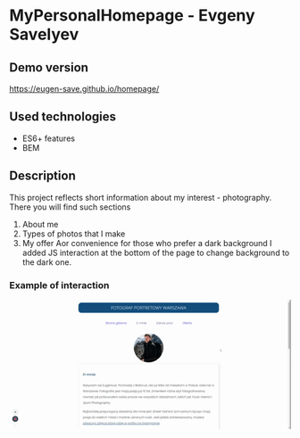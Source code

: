 # MyPersonalHomepage - Evgeny Savelyev
## Demo version
https://eugen-save.github.io/homepage/
## Used technologies
- ES6+ features
- BEM
## Description
This project reflects short information about my interest - photography. There you will find such sections
1. About me
2. Types of photos that I make
3. My offer
Аor convenience for those who prefer a dark background I added JS interaction at the bottom of the page to change background to the dark one.
### Example of interaction
![GIF of my page interaction](https://github.com/Eugen-save/homepage/blob/main/images/eugen-save-homepage.gif?raw=true)
